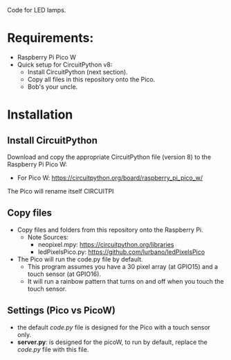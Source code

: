 Code for LED lamps.


# Requirements:
* Raspberry Pi Pico W
* Quick setup for CircuitPython v8: 
    * Install CircuitPython (next section).
    * Copy all files in this repository onto the Pico.
    * Bob's your uncle.

# Installation
## Install CircuitPython
Download and copy the appropriate CircuitPython file (version 8) to the Raspberry Pi Pico W:
* For Pico W: https://circuitpython.org/board/raspberry_pi_pico_w/

The Pico will rename itself CIRCUITPI

## Copy files
* Copy files and folders from this repository onto the Raspberry Pi.
    * Note Sources:
        * neopixel.mpy: https://circuitpython.org/libraries
        * ledPixelsPico.py: https://github.com/lurbano/ledPixelsPico
* The Pico will run the code.py file by default. 
    * This program assumes you have a 30 pixel array (at GPIO15) and a touch sensor (at GPIO16).
    * It will run a rainbow pattern that turns on and off when you touch the touch sensor.

## Settings (Pico vs PicoW)
* the default _code.py_ file is designed for the Pico with a touch sensor only.
* __server.py__: is designed for the picoW, to run by default, replace the _code.py_ file with this file.
